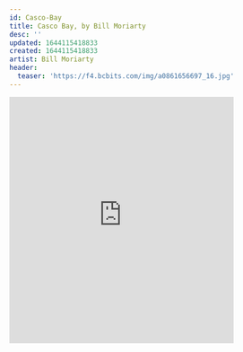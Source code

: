 ```yaml
---
id: Casco-Bay
title: Casco Bay, by Bill Moriarty
desc: ''
updated: 1644115418833
created: 1644115418833
artist: Bill Moriarty
header:
  teaser: 'https://f4.bcbits.com/img/a0861656697_16.jpg'
---
```

<iframe style="border: 0; width: 400px; height: 439px;" src="https://bandcamp.com/EmbeddedPlayer/album=777549037/size=large/bgcol=333333/linkcol=ffffff/artwork=small/transparent=true/" seamless><a href="https://billmoriarty.bandcamp.com/album/casco-bay
">Casco Bay | Bill Moriarty</a></iframe>
